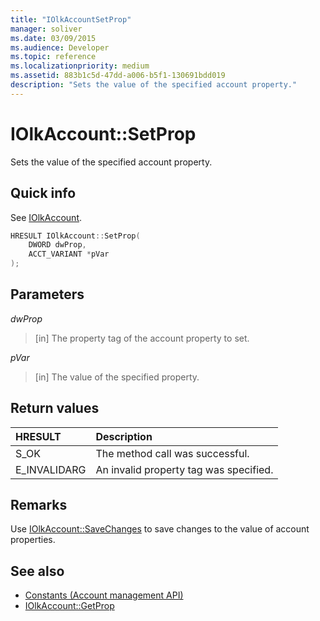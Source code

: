 ```yaml
---
title: "IOlkAccountSetProp"
manager: soliver
ms.date: 03/09/2015
ms.audience: Developer
ms.topic: reference
ms.localizationpriority: medium
ms.assetid: 883b1c5d-47dd-a006-b5f1-130691bdd019
description: "Sets the value of the specified account property."
---
```


# IOlkAccount::SetProp

Sets the value of the specified account property.
  
## Quick info

See [IOlkAccount](iolkaccount.md).
  
```cpp
HRESULT IOlkAccount::SetProp(  
    DWORD dwProp, 
    ACCT_VARIANT *pVar 
);
```

## Parameters

_dwProp_
  
> [in] The property tag of the account property to set.
    
_pVar_
  
> [in] The value of the specified property.
    
## Return values

|**HRESULT**|**Description**|
|:-----|:-----|
|S_OK  <br/> |The method call was successful. |
|E_INVALIDARG  <br/> |An invalid property tag was specified. |
   
## Remarks

Use [IOlkAccount::SaveChanges](iolkaccount-savechanges.md) to save changes to the value of account properties. 
  
## See also

- [Constants (Account management API)](constants-account-management-api.md) 
- [IOlkAccount::GetProp](iolkaccount-getprop.md)

